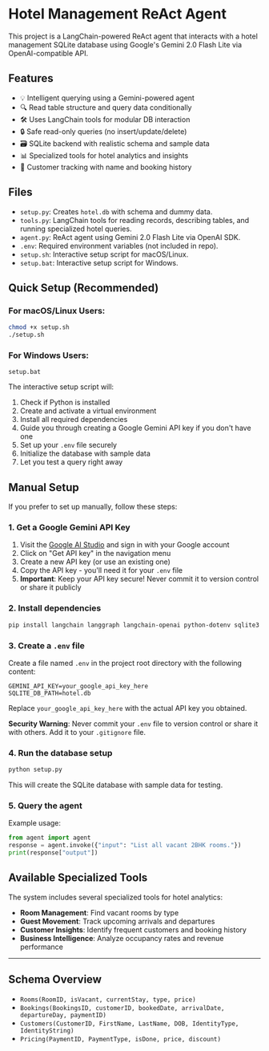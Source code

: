 # Hotel Management ReAct Agent

This project is a LangChain-powered ReAct agent that interacts with a hotel management SQLite database using Google's Gemini 2.0 Flash Lite via OpenAI-compatible API.

## Features

- 💡 Intelligent querying using a Gemini-powered agent
- 🔍 Read table structure and query data conditionally
- 🛠️ Uses LangChain tools for modular DB interaction
- 🔒 Safe read-only queries (no insert/update/delete)
- 🗃️ SQLite backend with realistic schema and sample data
- 📊 Specialized tools for hotel analytics and insights
- 👥 Customer tracking with name and booking history

## Files

- `setup.py`: Creates `hotel.db` with schema and dummy data.
- `tools.py`: LangChain tools for reading records, describing tables, and running specialized hotel queries.
- `agent.py`: ReAct agent using Gemini 2.0 Flash Lite via OpenAI SDK.
- `.env`: Required environment variables (not included in repo).
- `setup.sh`: Interactive setup script for macOS/Linux.
- `setup.bat`: Interactive setup script for Windows.

## Quick Setup (Recommended)

### For macOS/Linux Users:
```bash
chmod +x setup.sh
./setup.sh
```

### For Windows Users:
```
setup.bat
```

The interactive setup script will:
1. Check if Python is installed
2. Create and activate a virtual environment
3. Install all required dependencies
4. Guide you through creating a Google Gemini API key if you don't have one
5. Set up your `.env` file securely
6. Initialize the database with sample data
7. Let you test a query right away

## Manual Setup

If you prefer to set up manually, follow these steps:

### 1. Get a Google Gemini API Key

1. Visit the [Google AI Studio](https://aistudio.google.com/) and sign in with your Google account
2. Click on "Get API key" in the navigation menu
3. Create a new API key (or use an existing one)
4. Copy the API key - you'll need it for your `.env` file
5. **Important**: Keep your API key secure! Never commit it to version control or share it publicly

### 2. Install dependencies

```bash
pip install langchain langgraph langchain-openai python-dotenv sqlite3
```

### 3. Create a `.env` file

Create a file named `.env` in the project root directory with the following content:

```env
GEMINI_API_KEY=your_google_api_key_here
SQLITE_DB_PATH=hotel.db
```

Replace `your_google_api_key_here` with the actual API key you obtained.

**Security Warning**: Never commit your `.env` file to version control or share it with others. Add it to your `.gitignore` file.

### 4. Run the database setup

```bash
python setup.py
```

This will create the SQLite database with sample data for testing.

### 5. Query the agent

Example usage:

```python
from agent import agent
response = agent.invoke({"input": "List all vacant 2BHK rooms."})
print(response["output"])
```

## Available Specialized Tools

The system includes several specialized tools for hotel analytics:

- **Room Management**: Find vacant rooms by type
- **Guest Movement**: Track upcoming arrivals and departures
- **Customer Insights**: Identify frequent customers and booking history
- **Business Intelligence**: Analyze occupancy rates and revenue performance

---

## Schema Overview

- `Rooms(RoomID, isVacant, currentStay, type, price)`
- `Bookings(BookingsID, customerID, bookedDate, arrivalDate, departureDay, paymentID)`
- `Customers(CustomerID, FirstName, LastName, DOB, IdentityType, IdentityString)`
- `Pricing(PaymentID, PaymentType, isDone, price, discount)`

